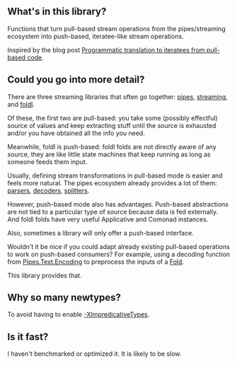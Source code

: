 ## What's in this library?

Functions that turn pull-based stream operations from the pipes/streaming
ecosystem into push-based, iteratee-like stream operations. 

Inspired by the blog post [Programmatic translation to iteratees from pull-based code](http://pchiusano.blogspot.com.es/2011/12/programmatic-translation-to-iteratees.html).

## Could you go into more detail?

There are three streaming libraries that often go together:
[pipes](http://hackage.haskell.org/package/pipes),
[streaming](http://hackage.haskell.org/package/streaming), and
[foldl](http://hackage.haskell.org/package/foldl).

Of these, the first two are pull-based: you take some (possibly effectful)
source of values and keep extracting stuff until the source is exhausted and/or
you have obtained all the info you need.

Meanwhile, foldl is push-based: foldl folds are not directly aware of any
source, they are like little state machines that keep running as long as
someone feeds them input. 

Usually, defining stream transformations in pull-based mode is easier and feels
more natural. The pipes ecosystem already provides a lot of them:
[parsers](http://hackage.haskell.org/package/pipes-parse),
[decoders](http://hackage.haskell.org/package/pipes-text),
[splitters](http://hackage.haskell.org/package/pipes-group).

However, push-based mode also has advantages. Push-based abstractions are not
tied to a particular type of source because data is fed externally. And foldl
folds have very useful Applicative and Comonad instances. 

Also, sometimes a library will only offer a push-based interface. 

Wouldn't it be nice if you could adapt already existing pull-based operations
to work on push-based consumers? For example, using a decoding function from
[Pipes.Text.Encoding](http://hackage.haskell.org/package/pipes-text-0.0.2.4/docs/Pipes-Text-Encoding.html#g:6)
to preprocess the inputs of a
[Fold](http://hackage.haskell.org/package/foldl-1.2.1/docs/Control-Foldl-Text.html).

This library provides that.

## Why so many newtypes?

To avoid having to enable [-XImpredicativeTypes](https://downloads.haskell.org/~ghc/latest/docs/html/users_guide/glasgow_exts.html#impredicative-polymorphism).

## Is it fast?

I haven't benchmarked or optimized it. It is likely to be slow.

